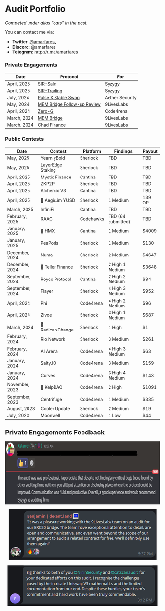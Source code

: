 # Audit Portfolio

*Competed under alias "cats" in the past.*

You can contact me via:

- **Twitter**: [@amarfares_](https://twitter.com/amarfares_)
- **Discord**: @amarfares
- **Telegram**: http://t.me/amarfares

### Private Engagements

| Date        | Protocol                                              | For             |
|-------------|-------------------------------------------------------|-----------------|
| April, 2025 | [SIR-Sale](https://www.sir.trading/)                  | Syzygy          |
| April, 2025 | [SIR-Trading](https://www.sir.trading/)               | Syzygy          |
| July, 2024  | [Pulse X Stable Swap](https://pulsex.com/)            | Aether Security |
| May, 2024   | [MEM Bridge Follow-up Review](https://x.com/mem_tech) | 9LivesLabs      |
| April, 2024 | [Zero-G](https://x.com/zerogfinance)                  | Code4rena       |
| March, 2024 | [MEM Bridge](https://x.com/mem_tech)                  | 9LivesLabs      |
| March, 2024 | [Chad Finance](https://chadfinance.xyz/)              | 9LivesLabs      |

### Public Contests

| Date            | Contest               | Platform        | Findings            | Payout   |
|-----------------|-----------------------|-----------------|---------------------|----------|
| May, 2025       | Yearn yBold           | Sherlock        | TBD                | TBD     |
| May, 2025       | LayerEdge Staking     | Sherlock        | TBD                | TBD     |
| April, 2025     | Mystic Finance        | Cantina         | TBD                | TBD     |
| April, 2025     | ZKP2P                 | Sherlock        | TBD                | TBD     |
| April, 2025     | Alchemix V3           | Cantina         | TBD                | TBD     |
| April, 2025     | 🥉 Aegis.im YUSD      | Sherlock        | 1 Medium           | 139 OP |
| March, 2025     | InfiniFi              | Cantina         | TBD                | TBD     |
| February, 2025  | RAAC                  | Codehawks       | TBD (64 submitted) | TBD     |
| January, 2025   | 🥉 HMX                | Cantina         | 1 Medium           | $4009  |
| January, 2025   | PeaPods               | Sherlock        | 1 Medium           | $130    |
| December, 2024  | Numa                  | Sherlock        | 2 Medium           | $4647   |
| December, 2024  | 🥈 Teller Finance     | Sherlock        | 2 High 1 Medium    | $3648  |
| September, 2024 | Royco Protocol        | Cantina         | 2 High 2 Medium    | $84     |
| September, 2024 | Flayer                | Sherlock        | 4 High 3 Medium    | $952    |
| April, 2024     | Phi                   | Code4rena       | 4 High 2 Medium    | $96     |
| April, 2024     | Zivoe                 | Sherlock        | 3 High 1 Medium    | $687    |
| March, 2024     | 🥉 RadicalxChange     | Sherlock        | 1 High             | $1     |
| February, 2024  | Rio Network           | Sherlock        | 3 Medium           | $261    |
| February, 2024  | AI Arena              | Code4rena       | 4 High 3 Medium    | $63     |
| January, 2024   | Salty.IO              | Code4rena       | 3 Medium           | $159    |
| January, 2024   | Curves                | Code4rena       | 3 High 4 Medium    | $143    |
| November, 2023  | 🥈 KelpDAO            | Code4rena       | 2 High             | $1091   |
| September, 2023 | Centrifuge            | Code4rena       | 1 Medium           | $335    |
| August, 2023    | Cooler Update         | Sherlock        | 2 Medium           | $19     |
| July, 2023      | Moonwell              | Code4rena       | 1 Low              | $44     |



## Private Engagements Feedback

<p align="center">
  <img width="856" height="205" src="https://github.com/amarfares/audits/blob/main/feedback/feedback3.png">
</p>

<p align="center">
  <img width="481" height="166" src="https://github.com/amarfares/audits/blob/main/feedback/feedback2.png">
</p>

<p align="center">
  <img width="488" height="132" src="https://github.com/amarfares/audits/blob/main/feedback/feedback1.png">
</p>

